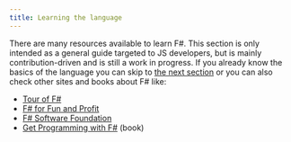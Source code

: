 ```yaml
---
title: Learning the language
---
```


There are many resources available to learn F#. This section is only intended as a general guide targeted to JS developers, but is mainly contribution-driven and is still a work in progress. If you already know the basics of the language you can skip to [the next section](../2-steps/setup.html) or you can also check other sites and books about F# like:

- [Tour of F#](https://docs.microsoft.com/en-us/dotnet/fsharp/tour)
- [F# for Fun and Profit](https://fsharpforfunandprofit.com/)
- [F# Software Foundation](https://fsharp.org/)
- [Get Programming with F#](https://www.manning.com/books/get-programming-with-f-sharp) (book)
